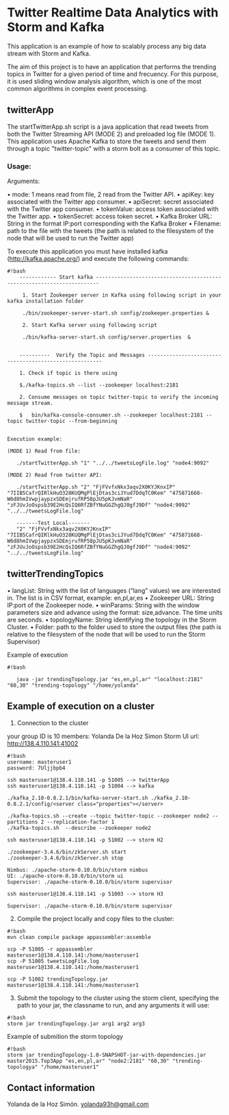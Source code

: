# Twitter Realtime Data Analytics with Storm and Kafka
   
This application is an example of how to scalably process any big data stream with Storm and Kafka. 

The aim of this project is to have an application that performs the trending topics in Twitter for a given period of time and frecuency. For this purpose, it is used sliding window analysis algorithm, which is one of the most common algorithms in complex event processing.

## twitterApp

The startTwitterApp.sh script is a java application that read tweets from both the Twitter Streaming API (MODE 2) and preloaded log file (MODE 1). This application uses Apache Kafka to store the tweets and send them through a topic "twitter-topic" with a storm bolt as a consumer of this topic. 


### Usage:

Arguments:

• mode: 1 means read from file, 2 read from the Twitter API.
• apiKey: key associated with the Twitter app consumer.
• apiSecret: secret associated with the Twitter app consumer.
• tokenValue: access token associated with the Twitter app.
• tokenSecret: access token secret.
• Kafka Broker URL: String in the format IP:port corresponding with the Kafka Broker
• Filename: path to the file with the tweets (the path is related to the filesystem of the node that will be used to run the Twitter app)
  

To execute this application you must have installed kafka (http://kafka.apache.org/) and execute the following commands:


```
#!bash
    ------------ Start kafka -----------------------------------------------------------------------
	
     1. Start Zookeeper server in Kafka using following script in your kafka installation folder  

     ./bin/zookeeper-server-start.sh config/zookeeper.properties &

     2. Start Kafka server using following script 

     ./bin/kafka-server-start.sh config/server.properties  &	


    ----------  Verify the Topic and Messages -------------------------------------------------------

    1. Check if topic is there using 
    
    $./kafka-topics.sh --list --zookeeper localhost:2181

    2. Consume messages on topic twitter-topic to verify the incoming message stream.
    
    $	bin/kafka-console-consumer.sh --zookeeper localhost:2181 --topic twitter-topic --from-beginning


Execution example:

(MODE 1) Read from file:
    
   ./startTwitterApp.sh "1" "../../tweetsLogFile.log" "node4:9092"

(MODE 2) Read from twitter API:

   ./startTwitterApp.sh "2" "FjFVvfxNkx3aqv2X0KYJKnxIP" "7IIB5CafrQIRlkHuO328KUQMgPlEjDtas3ciJYud7DdqTC0Kem" "475871668-W6d8hmIVwpjaypzxSDEmjrufRP58pJU5pKJvmNaR" "zFJUvJoOspsb39E2HcQsIQ6RfZBfYNuGGZhgQJ0gfJ9Df" "node4:9092" "../../tweetsLogFile.log" 
   
   -------Test Local-------
   "2" "FjFVvfxNkx3aqv2X0KYJKnxIP" "7IIB5CafrQIRlkHuO328KUQMgPlEjDtas3ciJYud7DdqTC0Kem" "475871668-W6d8hmIVwpjaypzxSDEmjrufRP58pJU5pKJvmNaR" "zFJUvJoOspsb39E2HcQsIQ6RfZBfYNuGGZhgQJ0gfJ9Df" "node4:9092" "../../tweetsLogFile.log"

```

## twitterTrendingTopics


• langList: String with the list of languages (“lang” values) we are interested in. The list is in CSV format, example: en,pl,ar,es
• Zookeeper URL: String IP:port of the Zookeeper node.
• winParams: String with the window parameters size and advance using the format: size,advance. The time units are seconds.
• topologyName: String identifying the topology in the Storm Cluster.
• Folder: path to the folder used to store the output files (the path is relative to the filesystem of the node that will be used to run the Storm Supervisor)

Example of execution


```
#!bash

   java -jar trendingTopology.jar "es,en,pl,ar" "localhost:2181" "60,30" "trending-topology" "/home/yolanda"

```


## Example of execution on a cluster

1) Connection to the cluster 

your group ID is 10
members: Yolanda De la Hoz Simon
Storm UI url: http://138.4.110.141:41002

```
#!bash
username: masteruser1
password: 7Uljjbpb4

ssh masteruser1@138.4.110.141 -p 51005 --> twitterApp
ssh masteruser1@138.4.110.141 -p 51004 --> kafka

./kafka_2.10-0.8.2.1/bin/kafka-server-start.sh ./kafka_2.10-0.8.2.1/config/<server class="properties"></server>

./kafka-topics.sh --create --topic twitter-topic --zookeeper node2 --partitions 2 --replication-factor 1
./kafka-topics.sh  --describe --zookeeper node2  

ssh masteruser1@138.4.110.141 -p 51002 --> storm H2	

./zookeeper-3.4.6/bin/zkServer.sh start
./zookeeper-3.4.6/bin/zkServer.sh stop

Nimbus: ./apache-storm-0.10.0/bin/storm nimbus
UI: ./apache-storm-0.10.0/bin/storm ui
Supervisor: ./apache-storm-0.10.0/bin/storm supervisor

ssh masteruser1@138.4.110.141 -p 51003 --> storm H3

Supervisor: ./apache-storm-0.10.0/bin/storm supervisor

```

2) Compile the project locally and copy files to the cluster:

```
#!bash
mvn clean compile package appassembler:assemble

scp -P 51005 -r appassembler masteruser1@138.4.110.141:/home/masteruser1
scp -P 51005 tweetsLogFile.log masteruser1@138.4.110.141:/home/masteruser1

scp -P 51002 trendingTopology.jar masteruser1@138.4.110.141:/home/masteruser1

```

3) Submit the topology to the cluster using the storm client, specifying the path to your jar, the classname to run, and any arguments it will use:
```
#!bash
storm jar trendingTopology.jar arg1 arg2 arg3
```
Example of submition the storm topology
```
#!bash
storm jar trendingTopology-1.0-SNAPSHOT-jar-with-dependencies.jar master2015.Top3App "es,en,pl,ar" "node2:2181" "60,30" "trending-topologya" "/home/masteruser1"
```
## Contact information

Yolanda de la Hoz Simón. yolanda93h@gmail.com